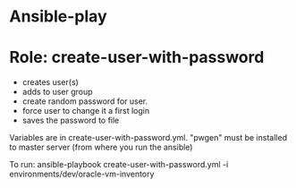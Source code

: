 # Ansible-play

# Role: create-user-with-password

- creates user(s) 
- adds to user group
- create random password for user. 
- force user to change it a first login
- saves the password to file

Variables are in create-user-with-password.yml.
"pwgen" must be installed to master server (from where you run the ansible)

To run: ansible-playbook create-user-with-password.yml -i environments/dev/oracle-vm-inventory
